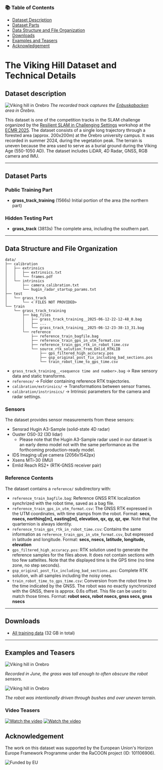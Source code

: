 ### 📚 Table of Contents

* [Dataset Description](#dataset-description)
* [Dataset Parts](#dataset-parts)
* [Data Structure and File Organization](#data-structure-and-file-organization)
* [Downloads](#downloads)
* [Examples and Teasers](#examples-and-teasers)
* [Acknowledgement](#acknowledgement)

# The Viking Hill Dataset and Technical Details

## Dataset description
![Viking hill in Orebro](media/viking_hill_sm.jpg)
*The recorded track captures the [Enbuskabacken](https://www.lansstyrelsen.se/orebro/besoksmal/kulturmiljoer/enbuskabacken.html) area in Örebro.*

This dataset is one of the competition tracks in the SLAM challenge organized by the [Resilient SLAM in Challenging Settings](https://comrob.github.io/ecmr25slam/#about) workshop at the [ECMR 2025](https://ecmr2025.dei.unipd.it/).
The dataset consists of a single long trajectory through a forested area (approx. 200x200m) at the Örebro university campus.
It was recorded in summer 2024, during the vegetation peak. The terrain is uneven because the area used to serve as a burial ground during the Viking Age (550-1050 AD).
The dataset includes LiDAR, 4D Radar, GNSS, RGB camera and IMU.

---

## Dataset Parts
### Public Training Part

* **grass_track_training** (1566s)
 Initial portion of the area (the northern part)

### Hidden Testing Part

* **grass_track** (3813s)
 The complete area, including the southern part.  
---

## Data Structure and File Organization

```
data/
├── calibration
│   ├── extrinsics
│   │   ├── extrinsics.txt
│   │   └── frames.pdf
│   └── intrinsics
│       ├── camera_calibration.txt
│       └── hugin_radar_startup_params.txt
├── test
│   └── grass_track
│       └── < FILES NOT PROVIDED>               
└── train
    └── grass_track_training
        ├── bag_files
        │   ├── grass_track_training__2025-06-12-22-12-48_0.bag
        │   ├── ...
        │   └── grass_track_training__2025-06-12-23-38-13_31.bag
        └── reference
            ├── reference_train_bagfile.bag
            ├── reference_train_gps_in_utm_format.csv
            ├── reference_train_gps_rtk_in_robot_time.csv
            └── source_rtk_solution_from_Emlid_RTKLIB
                ├── gps_filtered_high_accuracy.pos
                ├── gsp_original_post_fix_including_bad_sections.pos
                └── train_robot_time_to_gps_time.csv
```

* `grass_track_training__<sequence time and number>.bag` → Raw sensory data and static transforms.
* `reference/` → Folder containing reference RTK trajectories.
* `calibration/extrinsics/` → Transformations between sensor frames.
* `calibration/instrinsics/` → Intrinsic parameters for the camera and radar settings.

### Sensors
The dataset provides sensor measurements from these sensors:

* Sensrad Hugin A3-Sample (solid-state 4D radar)
* Ouster OS0-32 (3D lidar)
  * Please note that the Hugin A3-Sample radar used in our dataset is an early demo model not with the same performance as the forthcoming production-ready model.
* IDS Imaging uEye camera (2056x1542px)
* Xsens MTi-30 (IMU)
* Emlid Reach RS2+ (RTK-GNSS receiver pair)

### Reference Contents

The dataset contains a `reference/` subdirectory with:

* `reference_train_bagfile.bag`: Reference GNSS RTK localization synchrized with the robot time, saved as a bag file.
* `reference_train_gps_in_utm_format.csv`: The GNSS RTK expressed in the UTM coordinates, with time stamps from the robot. Format: **secs, nsecs, northing[m], easting[m], elevation, qx, qy, qz, qw**. Note that the quarternion is always identity.
* `reference_train_gps_rtk_in_robot_time.csv`: Contains the same information as `reference_train_gps_in_utm_format.csv`, but expressed in latitude and longitude. Format: **secs, nsecs, latitude, longitude, elevation**
* `gps_filtered_high_accuracy.pos`: RTK solution used to generate the reference samples for the files above. It does not contain sections with too few sattelites. Note that the displayed time is the GPS time (no time zone, no step seconds).
* `gsp_original_post_fix_including_bad_sections.pos`: Complete RTK solution, wih all samples including the noisy ones.
* `train_robot_time_to_gps_time.csv`: Conversion from the robot time to the time indicated by the GNSS. The robot was no exactly synchronized with the GNSS, there is approx. 0.6s offset. This file can be used to match those times. Format: **robot secs, robot nsecs, gnss secs, gnss nsecs** 

---

## Downloads

* [All training data](https://cloud.oru.se/s/dDMaJ3KLm5N3PDt) (32 GB in total)

---

## Examples and Teasers

![Viking hill in Orebro](media/husky_sm.jpg)

*Recorded in June, the grass was tall enough to often obscure the robot sensors.*

![Viking hill in Orebro](media/vegetation_sm.jpg)

*The robot was intentionally driven through bushes and over uneven terrain.*

### Video Teasers

[![Watch the video](https://img.youtube.com/vi/WGpa2mYYAf0/default.jpg)](https://youtu.be/WGpa2mYYAf0)
[![Watch the video](https://img.youtube.com/vi/Ioj59OIlEVM/default.jpg)](https://youtu.be/Ioj59OIlEVM)

## Acknowledgement

The work on this dataset was supported by the European Union's Horizon Europe Framework Programme under the RaCOON project (ID: 101106906).

![Funded by EU](media/EN_FundedbytheEU_RGB_POS.png)


